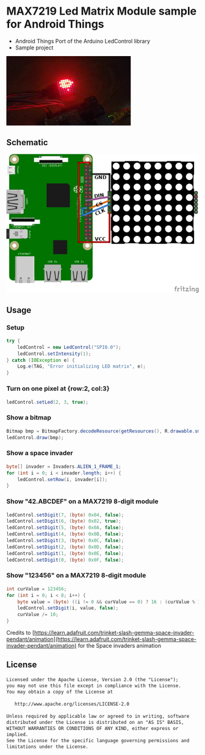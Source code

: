 # MAX7219 Led Matrix Module sample for Android Things

- Android Things Port of the Arduino LedControl library
- Sample project

![photo][]

## Schematic

![schematic][]

## Usage

### Setup

```java
try {
    ledControl = new LedControl("SPI0.0");
    ledControl.setIntensity(1);
} catch (IOException e) {
    Log.e(TAG, "Error initializing LED matrix", e);
}
```


### Turn on one pixel at {row:2, col:3}

```java
ledControl.setLed(2, 3, true);
```


### Show a bitmap

```java
Bitmap bmp = BitmapFactory.decodeResource(getResources(), R.drawable.smiley);
ledControl.draw(bmp);
```


### Show a space invader

```java
byte[] invader = Invaders.ALIEN_1_FRAME_1;
for (int i = 0; i < invader.length; i++) {
    ledControl.setRow(i, invader[i]);
}
```


### Show "42.ABCDEF" on a MAX7219 8-digit module

```java
ledControl.setDigit(7, (byte) 0x04, false);
ledControl.setDigit(6, (byte) 0x02, true);
ledControl.setDigit(5, (byte) 0x0A, false);
ledControl.setDigit(4, (byte) 0x0B, false);
ledControl.setDigit(3, (byte) 0x0C, false);
ledControl.setDigit(2, (byte) 0x0D, false);
ledControl.setDigit(1, (byte) 0x0E, false);
ledControl.setDigit(0, (byte) 0x0F, false);
```


### Show "123456" on a MAX7219 8-digit module

```java
int curValue = 123456;
for (int i = 0; i < 8; i++) {
    byte value = (byte) ((i != 0 && curValue == 0) ? 16 : (curValue % 10));
    ledControl.setDigit(i, value, false);
    curValue /= 10;
}
```


Credits to [https://learn.adafruit.com/trinket-slash-gemma-space-invader-pendant/animation](https://learn.adafruit.com/trinket-slash-gemma-space-invader-pendant/animation) for the Space invaders animation


## License

```
Licensed under the Apache License, Version 2.0 (the "License");
you may not use this file except in compliance with the License.
You may obtain a copy of the License at

   http://www.apache.org/licenses/LICENSE-2.0

Unless required by applicable law or agreed to in writing, software
distributed under the License is distributed on an "AS IS" BASIS,
WITHOUT WARRANTIES OR CONDITIONS OF ANY KIND, either express or implied.
See the License for the specific language governing permissions and
limitations under the License.
```

[photo]: https://raw.githubusercontent.com/Nilhcem/ledcontrol-androidthings/master/preview.gif
[schematic]: https://raw.githubusercontent.com/Nilhcem/ledcontrol-androidthings/master/schematic.png
